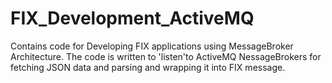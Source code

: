 # FIX_Development_ActiveMQ
Contains code for Developing FIX applications using MessageBroker Architecture. The code is written to 'listen'to ActiveMQ 
NessageBrokers for fetching JSON data and parsing and wrapping it into FIX message.
